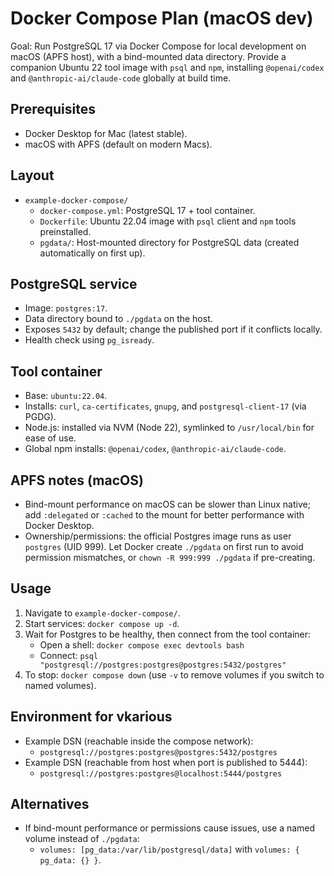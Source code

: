 # Docker Compose Plan (macOS dev)

Goal: Run PostgreSQL 17 via Docker Compose for local development on macOS (APFS host), with a bind-mounted data directory. Provide a companion Ubuntu 22 tool image with `psql` and `npm`, installing `@openai/codex` and `@anthropic-ai/claude-code` globally at build time.

## Prerequisites
- Docker Desktop for Mac (latest stable).
- macOS with APFS (default on modern Macs).

## Layout
- `example-docker-compose/`
  - `docker-compose.yml`: PostgreSQL 17 + tool container.
  - `Dockerfile`: Ubuntu 22.04 image with `psql` client and `npm` tools preinstalled.
  - `pgdata/`: Host-mounted directory for PostgreSQL data (created automatically on first up).

## PostgreSQL service
- Image: `postgres:17`.
- Data directory bound to `./pgdata` on the host.
- Exposes `5432` by default; change the published port if it conflicts locally.
- Health check using `pg_isready`.

## Tool container
- Base: `ubuntu:22.04`.
- Installs: `curl`, `ca-certificates`, `gnupg`, and `postgresql-client-17` (via PGDG).
- Node.js: installed via NVM (Node 22), symlinked to `/usr/local/bin` for ease of use.
- Global npm installs: `@openai/codex`, `@anthropic-ai/claude-code`.

## APFS notes (macOS)
- Bind-mount performance on macOS can be slower than Linux native; add `:delegated` or `:cached` to the mount for better performance with Docker Desktop.
- Ownership/permissions: the official Postgres image runs as user `postgres` (UID 999). Let Docker create `./pgdata` on first run to avoid permission mismatches, or `chown -R 999:999 ./pgdata` if pre-creating.

## Usage
1) Navigate to `example-docker-compose/`.
2) Start services: `docker compose up -d`.
3) Wait for Postgres to be healthy, then connect from the tool container:
   - Open a shell: `docker compose exec devtools bash`
   - Connect: `psql "postgresql://postgres:postgres@postgres:5432/postgres"`
4) To stop: `docker compose down` (use `-v` to remove volumes if you switch to named volumes).

## Environment for vkarious
- Example DSN (reachable inside the compose network):
  - `postgresql://postgres:postgres@postgres:5432/postgres`
- Example DSN (reachable from host when port is published to 5444):
  - `postgresql://postgres:postgres@localhost:5444/postgres`

## Alternatives
- If bind-mount performance or permissions cause issues, use a named volume instead of `./pgdata`:
  - `volumes: [pg_data:/var/lib/postgresql/data]` with `volumes: { pg_data: {} }`.
